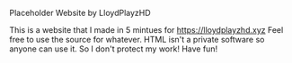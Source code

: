 Placeholder Website by LloydPlayzHD

This is a website that I made in 5 mintues for https://lloydplayzhd.xyz
Feel free to use the source for whatever.
HTML isn't a private software so anyone can use it. So I don't protect my work!
Have fun!
